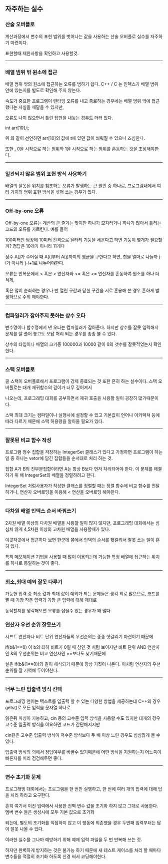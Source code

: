 ## 자주하는 실수

### 산술 오버플로

계산과정에서 변수의 표현 범위를 벗어나는 값을 사용하는 산술 오버플로 실수를 자주하기 마련이다.

표현할때 제한사항을 확인하고 사용할것.

-----------------------------------------------

### 배열 범위 밖 원소에 접근

배열 범위 밖의 원소에 접근하는 오류를 범하기 쉽다. C++ / C 는 인덱스가 배열 범위 안에 있는지를 별도로 확인해 주지 않는다.

속도가 중요한 프로그램이 런타임 오류를 내고 종료하는 경우네는 배열 범위 밖에 접근 했다는 사실을 깨달을 수 있지만,

오류도 나지 않으면서 틀린 답만을 내놓는 경우도 더러 있다.

int arr[10],t;

위 와 같이 선언하면 arr[10]의 값에 t에 있던 값이 씌워질 수 있으니 조심한다.

또한 , 0을 시작으로 하는 범위와 1을 시작으로 하는 범위를 혼동하는 것을 조심해야한다.

--------------------------------------------

### 일관되지 않은 범위 표현 방식 사용하기

배열의 잘못된 위치를 참조하는 오류가 발생하는 큰 원인 중 하나로, 프로그램내에서 여러 가지의 범위 표현 방식을 섞어 쓰는 경우가 있다.

---------------------------------------------------
### Off-by-one 오류

Off-by-one 오류는 계산의 큰 줄기는 맞지만 하나가 모자라거나 하나가 많아서 틀리는 코드의 오류를 가르킨다. 예를 들어

100미터인 담장에 10미터 간격으로 울타리 기둥을 세운다고 하면 기둥이 몇개가 필요할까? 정답은 10개가 아니라 11개다

정수 A[]가 주어질 때 A[i]부터 A[j]까지의 평균을 구한다고 하면, 합을 얼마로 나눌까 j-i가 아니라 j-i+1로 나누어야한다.

오류는 반복문에서 < 혹은 > 연산자와 <= 혹은 >= 연산자를 혼동하여 원소를 하나 더 적게,

혹은 많이 순회하는 경우나 반 열린 구간과 닫힌 구간을 서로 혼용해 쓴 경우 흔하게 발생하므로 주의 해야한다.

--------------------------------------------------------------------

### 컴파일러가 잡아주지 못하는 상수 오타

변수명이나 함수명에서 낸 오타는 컴파일러가 잡아준다. 하지만 상수를 잘못 입력해서 문제를 잘 풀어 놓고도 오답 처리 되는 경우를 종종 볼 수 있다.

상수의 타입이나 배열의 크기중 100000과 10000 같이 0의 갯수를 잘못적었는지 확인한다.

-------------------------------------------

### 스택 오버플로

콜 스택이 오버플로해서 프로그램이 강제 종료되는 것 또한 흔히 하는 실수이다. 스택 오버플로는 대개 재귀함수의 깊이가 너무 깊어져서

나오는데, 프로그래밍 대회를 공부하면서 재귀 호출을 사용할 일이 굉장히 많기때문이다.

스택 최대 크기는 컴파일이나 실행시에 설정할 수 있고 기본값이 언어나 아키텍쳐 등에 따라 다르기 때문에 스택 허용량을 알아둘 필요가 있다.

------------------------------------------------

### 잘못된 비교 함수 작성

프로그램 정수 집합을 저장하는 IntegerSet 클래스가 있다고 가정하면 프로그램이 하는 일 중 하나는 vetor<IntegerSet>에 담긴 집합들을 순서대로 처리 하는 것.
  
집합 A가 B의 진부분집합이라면 A는 항상 B보다 먼저 처리되어야 한다. 이 문제를 해결 하기 위 해 IntegerSet의 배열을 정렬하려고 한다. 
  
IntegerSet 처럼사용자가 작성한 클래스를 정렬할 때는 정렬 함수에 비교 함수를 전달하거나, 연산자 오버로딩을 이용해 < 연산을 오버로딩 해야한다.
                                                             
--------------------------------------------

### 다차원 배열 인덱스 순서 바꿔쓰기

2차원 배열 이상의 다차원 배열을 사용할 일이 많지 않지만, 프로그래밍 대회에서는 심심치 않게 4,5차원 이상의 고차원 배열을 사용할때가 있다.

이곳저곳에서 접근하다 보면 한군데 쯤에서 인덱의 순서를 헷갈려서 잘못 쓰는 일이 흔히 있다.

특히 메모제이션 기법을 사용할 때 많이 이용되는데 가능한 특정 배열에 접근하는 위치를 하나로 통일하는 것이 좋다.

----------------------------------------------------------
                                                             
### 최소,최대 예외 잘못 다루기

가능한 입력 중 최소 값과 최대 값이 예외가 되는 문제들은 생각 외로 많으므로, 코드를 짤 때 가장 작은 입력과 가장 큰 입력에 대해 제대로
                                                             
동작할지를 생각해보면 오류를 잡을수 있는 경우가 꽤 많다.

### 연산자 우선 순위 잘못쓰기

시프트 연산자나 비트 단위 연산자들의 우선순의는 종종 헷갈리기 마련이기 때문에

if(b&1==0) 이 b의 최하 비트가 0일 때 참인 것 처럼 보이지만 비트 단위 AND 연산자인 &의 우선순위는 비교 연산자인 ==보다도 낮기때문에
                                                             
실은 if(b&(1==0))와 같이 해석되기 때문에 항상 거짓이 나온다. 이처럼 연산자의 우선순위를 잘 기억해 두어야한다.

----------------------------------------------------------
                                                             
### 너무 느린 입출력 방식 선택

프로그래밍 언어는 택스트를 입출력 할 수 있는 다양한 방법을 제공하는데 C++의 경우 gets()로 모든 입력을 문자열 하나로
                                                             
읽은뒤 파싱이 가능하고, cin 등의 고수준 입력 방식을 사용할 수도 있지만 대개의 경우 고수준 입출력 방식을 이요하면 코드가 간단해지지만
                                                             
cin같은 고수준 입출력 방식이 저수준 방식보다 두 배 이상 느린 경우도 심심찮게 볼 수 있다.
                                                             
입출력 방식의 의해서 정답여부를 바꿀수 있기때문에 어떤 방식을 지원하는지 어느쪽이 빠른지를 미리 점검해두면 좋다.
                                                             
------------------------------------------------
                                                             
### 변수 초기화 문제

프로그래밍 대회에서는 프로그램을 한 번만 실행하고, 한 번에 여러 개의 입력에 대해 답을 처리 하라고 요구한다.
                                                             
흔히 여기서 이전 입력에서 사용한 전벽 변수 값을 초기화 하지 않고 그대로 사용한다. 멤버 변수 들은 생성시에 모두 기본 값으로 초기화
                                                             
되는데, 별도의 초기화를 직접하지 않고 이 행동에 의존했을 경우 두번째 입력부터는 답이 잘못 나올 수 있다.
                                                             
이러한 실수를 그나마 예방하기 위해 예제 입력 파일을 두 번 반복해 쓰는 것. 
                                                             
하지만 완벽하게 방지하는 것은 불가능 하기 때문에 새 테스트 케이스를 처리 할 때마다 변수들을 적절히 초기화 하도록 신경 써서 코딩해야한다.                                                             
                                                             
